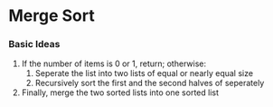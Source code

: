 # Merge Sort

### Basic Ideas

1. If the number of items is 0 or 1, return; otherwise:
    1. Seperate the list into two lists of equal or nearly equal size
    2. Recursively sort the first and the second halves of seperately
2. Finally, merge the two sorted lists into one sorted list


